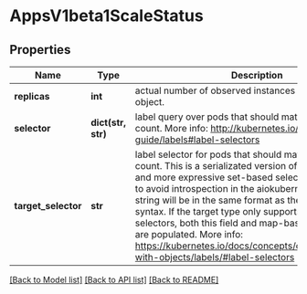 # AppsV1beta1ScaleStatus

## Properties
Name | Type | Description | Notes
------------ | ------------- | ------------- | -------------
**replicas** | **int** | actual number of observed instances of the scaled object. | 
**selector** | **dict(str, str)** | label query over pods that should match the replicas count. More info: http://kubernetes.io/docs/user-guide/labels#label-selectors | [optional] 
**target_selector** | **str** | label selector for pods that should match the replicas count. This is a serializated version of both map-based and more expressive set-based selectors. This is done to avoid introspection in the aiokubernetes.clients. The string will be in the same format as the query-param syntax. If the target type only supports map-based selectors, both this field and map-based selector field are populated. More info: https://kubernetes.io/docs/concepts/overview/working-with-objects/labels/#label-selectors | [optional] 

[[Back to Model list]](../README.md#documentation-for-models) [[Back to API list]](../README.md#documentation-for-api-endpoints) [[Back to README]](../README.md)


